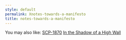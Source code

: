 ```yaml
---
style: default
permalink: Xnotes-towards-a-manifesto
title: notes-towards-a-manifesto
---
```

You may also like:
[SCP-1870](http://scp-wiki.net/scp-1870)
[In the Shadow of a High Wall](http://scp-wiki.net/in-the-shadow-of-a-high-wall)